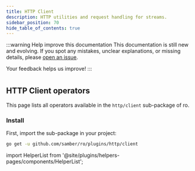```yaml
---
title: HTTP Client
description: HTTP utilities and request handling for streams.
sidebar_position: 70
hide_table_of_contents: true
---
```


:::warning Help improve this documentation
This documentation is still new and evolving. If you spot any mistakes, unclear explanations, or missing details, please [open an issue](https://github.com/samber/ro/issues).

Your feedback helps us improve!
:::

#
## HTTP Client operators

This page lists all operators available in the `http/client` sub-package of ro.

### Install

First, import the sub-package in your project:

```bash
go get -u github.com/samber/ro/plugins/http/client
```

import HelperList from '@site/plugins/helpers-pages/components/HelperList';

<HelperList 
  type="plugin"
  category="http-client"
/>
